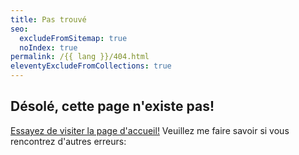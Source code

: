 ```yaml
---
title: Pas trouvé
seo:
  excludeFromSitemap: true
  noIndex: true
permalink: /{{ lang }}/404.html
eleventyExcludeFromCollections: true
---
```


## Désolé, cette page n'existe pas!

[Essayez de visiter la page d'accueil!](/) Veuillez me faire savoir si vous rencontrez d'autres erreurs: <a :href="'mailto:'.concat(atob('{{ settings.author.email | base64 }}'))" x-data x-text="atob('{{ settings.author.email | base64 }}')" class="email"></a>
